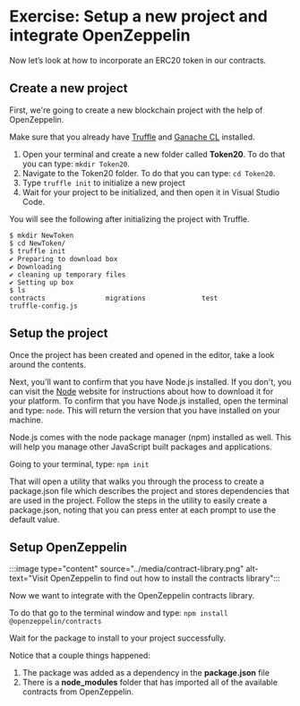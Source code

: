 # Exercise: Setup a new project and integrate OpenZeppelin

Now let’s look at how to incorporate an ERC20 token in our contracts.

## Create a new project

First, we're going to create a new blockchain project with the help of OpenZeppelin.

Make sure that you already have [Truffle](https://www.trufflesuite.com/truffle) and [Ganache CL](https://github.com/trufflesuite/ganache-cli) installed.

1. Open your terminal and create a new folder called **Token20**. To do that you can type: `mkdir Token20`.
1. Navigate to the Token20 folder. To do that you can type: `cd Token20`.
1. Type `truffle init` to initialize a new project
1. Wait for your project to be initialized, and then open it in Visual Studio Code.

You will see the following after initializing the project with Truffle.

```output
$ mkdir NewToken
$ cd NewToken/
$ truffle init
✔ Preparing to download box
✔ Downloading
✔ cleaning up temporary files
✔ Setting up box
$ ls
contracts               migrations              test                    truffle-config.js
```

## Setup the project

Once the project has been created and opened in the editor, take a look around the contents.

Next, you'll want to confirm that you have Node.js installed. If you don't, you can visit the [Node](https://nodejs.org/) website for instructions about how to download it for your platform. To confirm that you have Node.js installed, open the terminal and type: `node`. This will return the version that you have installed on your machine.

Node.js comes with the node package manager (npm) installed as well. This will help you manage other JavaScript built packages and applications.

Going to your terminal, type:
`npm init`

That will open a utility that walks you through the process to create a package.json file which describes the project and stores dependencies that are used in the project. Follow the steps in the utility to easily create a package.json, noting that you can press enter at each prompt to use the default value.

## Setup OpenZeppelin

:::image type="content" source="../media/contract-library.png" alt-text="Visit OpenZeppelin to find out how to install the contracts library":::

Now we want to integrate with the OpenZeppelin contracts library.

To do that go to the terminal window and type:
`npm install @openzeppelin/contracts`

Wait for the package to install to your project successfully.

Notice that a couple things happened:

1. The package was added as a dependency in the **package.json** file
1. There is a **node_modules** folder that has imported all of the available contracts from OpenZeppelin.
